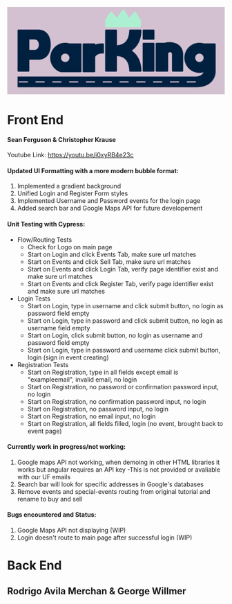![ParKing Logo](/parKingFull@3x.png)
# Front End
#### Sean Ferguson & Christopher Krause

Youtube Link: https://youtu.be/i0xyRB4e23c

#### Updated UI Formatting with a more modern bubble format:
1. Implemented a gradient background
2. Unified Login and Register Form styles
3. Implemented Username and Password events for the login page
4. Added search bar and Google Maps API for future developement

#### Unit Testing with Cypress:
- Flow/Routing Tests
  - Check for Logo on main page
  - Start on Login and click Events Tab, make sure url matches
  - Start on Events and click Sell Tab, make sure url matches
  - Start on Events and click Login Tab, verify page identifier exist and make sure url matches
  - Start on Events and click Register Tab, verify page identifier exist and make sure url matches
- Login Tests
  - Start on Login, type in username and click submit button, no login as password field empty
  - Start on Login, type in password and click submit button, no login as username field empty
  - Start on Login, click submit button, no login as username and password field empty
  - Start on Login, type in password and username click submit button, login (sign in event creating)
- Registration Tests
  - Start on Registration, type in all fields except email is "exampleemail", invalid email, no login
  - Start on Registration, no password or confirmation password input, no login
  - Start on Registration, no confirmation password input, no login
  - Start on Registration, no password input, no login
  - Start on Registration, no email input, no login
  - Start on Registration, all fields filled, login (no event, brought back to event page)


#### Currently work in progress/not working:
1. Google maps API not working, when demoing in other HTML libraries it works but angular requires an API key
  -This is not provided or avaliable with our UF emails
2. Search bar will look for specific addresses in Google's databases
3. Remove events and special-events routing from original tutorial and rename to buy and sell

#### Bugs encountered and Status:
1. Google Maps API not displaying (WIP)
2. Login doesn't route to main page after successful login (WIP)

# Back End
## Rodrigo Avila Merchan & George Willmer
